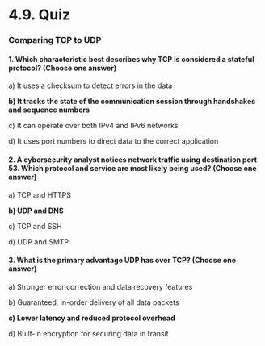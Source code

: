 # 4.9. Quiz

### Comparing TCP to UDP

#### 1. Which characteristic best describes why TCP is considered a stateful protocol? (Choose one answer)

a) It uses a checksum to detect errors in the data

**b) It tracks the state of the communication session through handshakes and sequence numbers**

c) It can operate over both IPv4 and IPv6 networks

d) It uses port numbers to direct data to the correct application

#### 2. A cybersecurity analyst notices network traffic using destination port 53. Which protocol and service are most likely being used? (Choose one answer)

a) TCP and HTTPS

**b) UDP and DNS**

c) TCP and SSH

d) UDP and SMTP

#### 3. What is the primary advantage UDP has over TCP? (Choose one answer)

a) Stronger error correction and data recovery features

b) Guaranteed, in-order delivery of all data packets

**c) Lower latency and reduced protocol overhead**

d) Built-in encryption for securing data in transit
